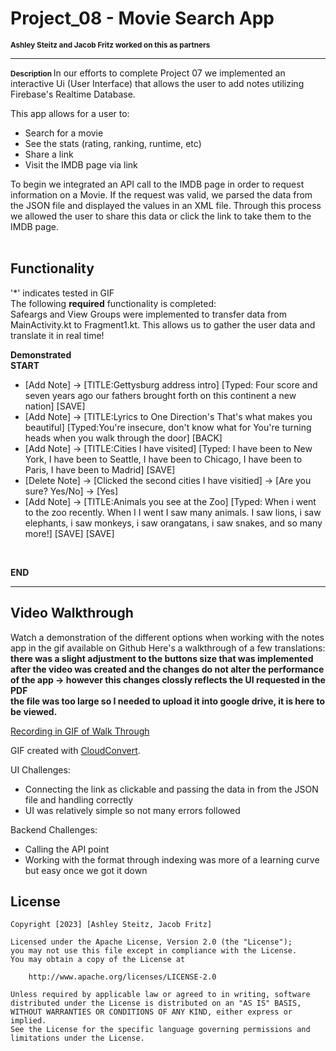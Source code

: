 # Project_08 - Movie Search App
<span style="font-size: smaller;"><strong>Ashley Steitz and Jacob Fritz worked on this as partners</strong></span>

---
<span style="font-size: smaller;"><strong> Description </strong> </span>
In our efforts to complete Project 07 we implemented an interactive Ui (User Interface) that allows the user to add notes utilizing Firebase's Realtime Database.

This app allows for a user to:
- Search for a movie
- See the stats (rating, ranking, runtime, etc)
- Share a link
- Visit the IMDB page via link

To begin we integrated an API call to the IMDB page in order to request information on a Movie. If the request
was valid, we parsed the data from the JSON file and displayed the values in an XML file. Through this process we 
allowed the user to share this data or click the link to take them to the IMDB page.
<br>
<br>



## Functionality
'*' indicates tested in GIF  
The following **required** functionality is completed:
<br>
Safeargs and View Groups were implemented to transfer data from MainActivity.kt to Fragment1.kt. This allows us to gather the user data and translate it in real time!

**Demonstrated**
<br>
**START**
* [Add Note] -> [TITLE:Gettysburg address intro]
  [Typed: Four score and seven years ago our fathers brought forth on this continent a new nation] [SAVE]
* [Add Note] -> [TITLE:Lyrics to One Direction's That's what makes you beautiful] [Typed:You're insecure, don't know what for You're turning heads when you walk through the door] [BACK]
* [Add Note] -> [TITLE:Cities I have visited] [Typed: I have been to New York, I have been to Seattle, I have been to Chicago, I have been to Paris, I have been to Madrid] [SAVE]
* [Delete Note] -> [Clicked the second cities I have visitied] -> [Are you sure? Yes/No] -> [Yes]
* [Add Note] -> [TITLE:Animals you see at the Zoo]  [Typed: When i went to the zoo recently. When I I went I saw many animals. I saw lions, i saw elephants, i saw monkeys, i saw orangatans, i saw snakes, and so many more!] [SAVE] [SAVE]

<br>

**END**


---
## Video Walkthrough
Watch a demonstration of the different options when working with the notes app in the gif available on Github
Here's a walkthrough of a few translations:
**there was a slight adjustment to the buttons size that was implemented after the video was created and the changes do not alter the performance of the app -> however this changes clossly
reflects the UI requested in the PDF**
<br>
**the file was too large so I needed to upload it into google drive, it is here to be viewed.**

[Recording in GIF of Walk Through](https://drive.google.com/drive/folders/1wdu8D1Y70XMGGYCYbNLjWmpL0lUME4LM)

GIF created with [CloudConvert](https://cloudconvert.com/).

UI Challenges:
- Connecting the link as clickable and passing the data in from the JSON file and handling correctly
- UI was relatively simple so not many errors followed

Backend Challenges:
- Calling the API point
- Working with the format through indexing was more of a learning curve but easy once we got it down

## License

    Copyright [2023] [Ashley Steitz, Jacob Fritz]

    Licensed under the Apache License, Version 2.0 (the "License");
    you may not use this file except in compliance with the License.
    You may obtain a copy of the License at

        http://www.apache.org/licenses/LICENSE-2.0

    Unless required by applicable law or agreed to in writing, software
    distributed under the License is distributed on an "AS IS" BASIS,
    WITHOUT WARRANTIES OR CONDITIONS OF ANY KIND, either express or implied.
    See the License for the specific language governing permissions and
    limitations under the License.